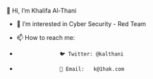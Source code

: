 👋 Hi, I’m Khalifa Al-Thani

- 👀 I’m interested in Cyber Security -  Red Team

- 📫 How to reach me:
-                   🐦 Twitter: @kalthani
-                   📨 Email:   k@1hak.com
